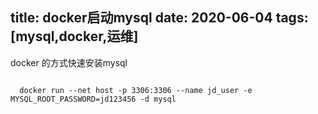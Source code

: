 title:  docker启动mysql
date:   2020-06-04
tags: [mysql,docker,运维]
---
docker 的方式快速安装mysql

 <!--more-->
```docker
  
  docker run --net host -p 3306:3306 --name jd_user -e MYSQL_ROOT_PASSWORD=jd123456 -d mysql

 ```